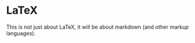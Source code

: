 LaTeX
=====

This is not just about LaTeX, it will be about markdown (and other mark*up*
languages). 
